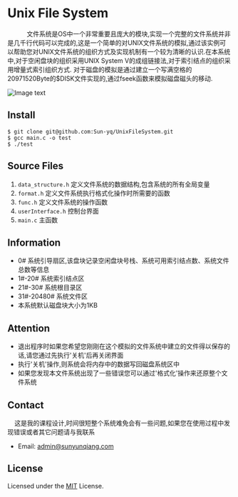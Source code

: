 # Unix File System


   &nbsp;&nbsp;&nbsp;&nbsp;&nbsp;&nbsp;&nbsp;&nbsp;&nbsp;文件系统是OS中一个非常重要且庞大的模块,实现一个完整的文件系统并非是几千行代码可以完成的,这是一个简单的对UNIX文件系统的模拟,通过该实例可以帮助您对UNIX文件系统的组织方式及实现机制有一个较为清晰的认识.在本系统中,对于空闲盘块的组织采用UNIX System V的成组链接法,对于索引结点的组织采用增量式索引组织方式. 对于磁盘的模拟是通过建立一个写满空格的20971520Byte的$DISK文件实现的,通过fseek函数来模拟磁盘磁头的移动.

![Image text](https://github.com/Sun-yq/UnixFileSystem/blob/master/README_PIC.png)


## Install
	$ git clone git@github.com:Sun-yq/UnixFileSystem.git
	$ gcc main.c -o test
	$ ./test

## Source Files
1. <code>data_structure.h</code>           定义文件系统的数据结构,包含系统的所有全局变量
2. <code>format.h</code>                   定义文件系统执行格式化操作时所需要的函数
3. <code>func.h</code>                     定义文件系统的操作函数
4. <code>userInterface.h</code>            控制台界面
5. <code>main.c</code>                     主函数

## Information
* 0# 系统引导扇区,该盘块记录空闲盘块号栈、系统可用索引结点数、系统文件总数等信息
* 1#-20# 系统索引结点区
* 21#-30# 系统根目录区
* 31#-20480# 系统文件区
* 本系统默认磁盘块大小为1KB

## Attention
* 退出程序时如果您希望您刚刚在这个模拟的文件系统中建立的文件得以保存的话,请您通过先执行'关机'后再关闭界面
* 执行'关机'操作,则系统会将内存中的数据写回磁盘系统区中
* 如果您发现本文件系统出现了一些错误您可以通过'格式化'操作来还原整个文件系统

## Contact
&nbsp;&nbsp;&nbsp;&nbsp;这是我的课程设计,时间很短整个系统难免会有一些问题,如果您在使用过程中发现错误或者其它问题请与我联系
* Email: admin@sunyunqiang.com

## License
Licensed under the [MIT](LICENSE.txt) License.

